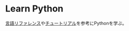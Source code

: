 # Learn Python

[言語リファレンス](https://docs.python.org/ja/3/reference/index.html)や[チュートリアル](https://docs.python.org/ja/3/tutorial/index.html)を参考にPythonを学ぶ。
